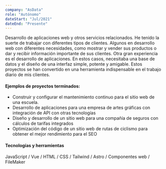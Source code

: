 ```yaml
---
company: "AsData"
role: "Autónomo"
dateStart: "Jul/2021"
dateEnd: "Presente"
---
```


Desarrollo de aplicaciones web y otros servicios relacionados. He tenido la suerte de trabajar con diferentes tipos de clientes. Algunos en desarrollo web con diferentes necesidades, como mostrar y vender sus productos o dar y recibir información importante de sus clientes. Otra gran experiencia es el desarrollo de aplicaciones. En estos casos, necesitaba una base de datos y el diseño de una interfaz simple, potente y amigable. Estos proyectos se han convertido en una herramienta indispensable en el trabajo diario de mis clientes.

#### Ejemplos de proyectos terminados:
- Construir y configurar el mantenimiento continuo para el sitio web de una escuela.
- Desarrollo de aplicaciones para una empresa de artes gráficas con integración de API con otras tecnologías
- Diseño y desarrollo de un sitio web para una compañía de seguros con cálculos de tarifas integrados
- Optimización del código de un sitio web de rutas de ciclismo para obtener el mejor rendimiento para el SEO

#### Tecnologías y herramientas

JavaScript / Vue / HTML / CSS / Tailwind / Astro / Componentes web / FileMaker